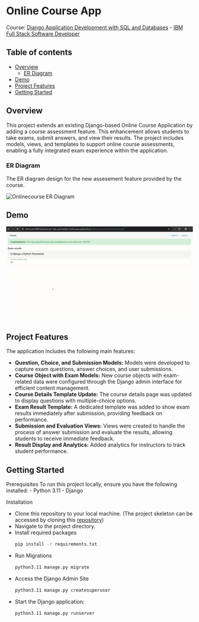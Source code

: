 # Online Course App

Course: [Django Application Development with SQL and Databases](https://www.coursera.org/learn/developing-applications-with-sql-databases-and-django?specialization=ibm-full-stack-cloud-developer) - [IBM Full Stack Software Developer](https://www.coursera.org/professional-certificates/ibm-full-stack-cloud-developer)

## Table of contents

- [Overview](#overview)
  - [ER Diagram](#er-diagram)
- [Demo](#demo)
- [Project Features](#project-features)
- [Getting Started](#getting-started)


## Overview
This project extends an existing Django-based Online Course Application by adding a course assessment feature. This enhancement allows students to take exams, submit answers, and view their results. The project includes models, views, and templates to support online course assessments, enabling a fully integrated exam experience within the application.

### **ER Diagram**
The ER diagram design for the new assesement feature provided by the course.

![Onlinecourse ER Diagram](https://github.com/ibm-developer-skills-network/final-cloud-app-with-database/blob/master/static/media/course_images/onlinecourse_app_er.png)


## Demo
![Demo](./demo.gif)

## Project Features
The application includes the following main features:
  - **Question, Choice, and Submission Models:** Models were developed to capture exam questions, answer choices, and user submissions.
  - **Course Object with Exam Models:** New course objects with exam-related data were configured through the Django admin interface for efficient content management.
  - **Course Details Template Update:** The course details page was updated to display questions with multiple-choice options.
  - **Exam Result Template:** A dedicated template was added to show exam results immediately after submission, providing feedback on performance.
  - **Submission and Evaluation Views:** Views were created to handle the process of answer submission and evaluate the results, allowing students to receive immediate feedback.
  - **Result Display and Analytics:** Added analytics for instructors to track student performance.

## Getting Started
Prerequisites
  To run this project locally, ensure you have the following installed:
    - Python 3.11
    - Django

Installation
  - Clone this repository to your local machine. (The project skeleton can be accessed by cloning this [repository](https://github.com/ibm-developer-skills-network/tfjzl-final-cloud-app-with-database.git))
  - Navigate to the project directory.
  - Install required packages
    ``` bash
    pip install -r requirements.txt
    ```
  - Run Migrations
    ``` bash
    python3.11 manage.py migrate
    ```
  - Access the Django Admin Site
    ``` bash
    python3.11 manage.py createsuperuser
    ```
  - Start the Django application:
    ``` bash
    python3.11 manage.py runserver
    ```
